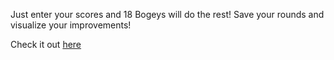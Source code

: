 Just enter your scores and 18 Bogeys will do the rest! Save your rounds and visualize your improvements!

Check it out [here](https://bogeys-git-main-evan-fungs-projects.vercel.app/)
